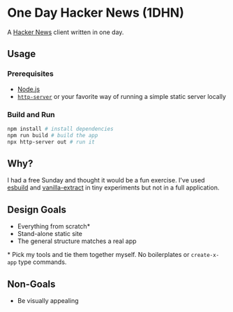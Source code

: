 # One Day Hacker News (1DHN)

A [Hacker News](https://news.ycombinator.com) client written in one day.

## Usage

### Prerequisites

- [Node.js](https://nodejs.org)
- [`http-server`](https://www.npmjs.com/package/http-server) or your favorite way of running a simple static server
  locally

### Build and Run

```sh
npm install # install dependencies
npm run build # build the app
npx http-server out # run it
```

## Why?

I had a free Sunday and thought it would be a fun exercise. I've used [esbuild](https://esbuild.github.io/) and
[vanilla-extract](https://vanilla-extract.style/) in tiny experiments but not in a full application.

## Design Goals

- Everything from scratch\*
- Stand-alone static site
- The general structure matches a real app

\* Pick my tools and tie them together myself. No boilerplates or `create-x-app` type commands.

## Non-Goals

- Be visually appealing
